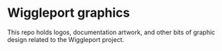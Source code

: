 # Wiggleport graphics

This repo holds logos, documentation artwork, and
other bits of graphic design related to the Wiggleport project.
